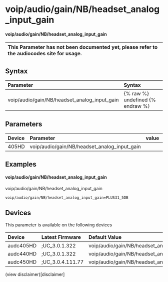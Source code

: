 ﻿---
description: voip/audio/gain/NB/headset_analog_input_gain
search: false
---

# voip/audio/gain/NB/headset_analog_input_gain

#### voip/audio/gain/NB/headset_analog_input_gain


| This Parameter has not been documented yet, please refer to the audiocodes site for usage.  |
| :--- |

## Syntax
| Parameter | Syntax |
| :--- | :--- |
|voip/audio/gain/NB/headset_analog_input_gain | {% raw %} undefined {% endraw %} |

## Parameters
|Device|Parameter|value|Description|
|:---|:---|:---|:---|
| 405HD | voip/audio/gain/NB/headset_analog_input_gain |  |  |

## Examples
#### voip/audio/gain/NB/headset_analog_input_gain

voip/audio/gain/NB/headset_analog_input_gain

```
voip/audio/gain/NB/headset_analog_input_gain=PLUS31_5DB
```

## Devices
This parameter is available on the following devices

| Device | Latest Firmware | Default Value |
|:---|:---|:---|
| audc405HD | ;UC_3.0.1.322 | voip/audio/gain/NB/headset_analog_input_gain=PLUS31_5DB 
| audc440HD | ;UC_3.0.1.322 | voip/audio/gain/NB/headset_analog_input_gain=PLUS34_5DB 
| audc450HD | ;UC_3.0.4.111.77 | voip/audio/gain/NB/headset_analog_input_gain=PLUS34_5DB 

(view disclaimer)[disclaimer]
